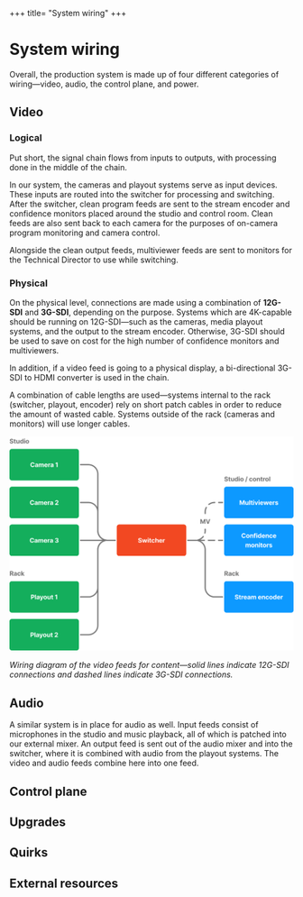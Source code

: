 +++
title= "System wiring"
+++

# System wiring

Overall, the production system is made up of four different categories of wiring—video, audio, the control plane, and power.

## Video

### Logical

Put short, the signal chain flows from inputs to outputs, with processing done in the middle of the chain.

In our system, the cameras and playout systems serve as input devices. These inputs are routed into the switcher for processing and switching. After the switcher, clean program feeds are sent to the stream encoder and confidence monitors placed around the studio and control room. Clean feeds are also sent back to each camera for the purposes of on-camera program monitoring and camera control.

Alongside the clean output feeds, multiviewer feeds are sent to monitors for the Technical Director to use while switching.

### Physical

On the physical level, connections are made using a combination of **12G-SDI** and **3G-SDI**, depending on the purpose. Systems which are 4K-capable should be running on 12G-SDI—such as the cameras, media playout systems, and the output to the stream encoder. Otherwise, 3G-SDI should be used to save on cost for the high number of confidence monitors and multiviewers.

In addition, if a video feed is going to a physical display, a bi-directional 3G-SDI to HDMI converter is used in the chain.

A combination of cable lengths are used—systems internal to the rack (switcher, playout, encoder) rely on short patch cables in order to reduce the amount of wasted cable. Systems outside of the rack (cameras and monitors) will use longer cables.

![visual wiring diagram of content video feeds](content-video.svg)

*Wiring diagram of the video feeds for content—solid lines indicate 12G-SDI connections and dashed lines indicate 3G-SDI connections.*

## Audio

A similar system is in place for audio as well. Input feeds consist of microphones in the studio and music playback, all of which is patched into our external mixer. An output feed is sent out of the audio mixer and into the switcher, where it is combined with audio from the playout systems. The video and audio feeds combine here into one feed.

## Control plane



## Upgrades

## Quirks

## External resources